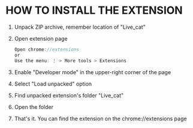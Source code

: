 # HOW TO INSTALL THE EXTENSION

1. Unpack ZIP archive, remember location of "Live_cat"

2. Open extension page

    ```js
    Open chrome://extensions
    or
    Use the menu: ⋮ > More tools > Extensions
    ```

3. Enable "Developer mode" in the upper-right corner of the page

4. Select "Load unpacked" option

5. Find unpacked extension's folder "Live_cat"

6. Open the folder

7. That's it. You can find the extension on the chrome://extensions page
